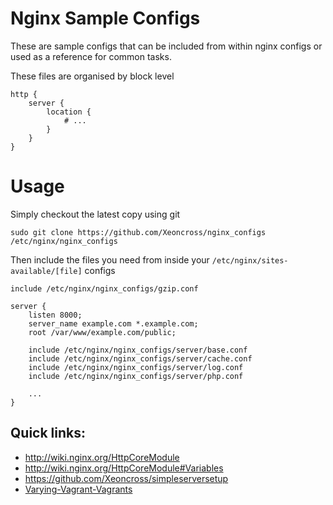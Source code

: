 # Nginx Sample Configs

These are sample configs that can be included from within nginx configs or used as a reference for common tasks.

These files are organised by block level

	http {
		server {
			location {
				# ...
			}
		}
	}

# Usage

Simply checkout the latest copy using git

	sudo git clone https://github.com/Xeoncross/nginx_configs /etc/nginx/nginx_configs

Then include the files you need from inside your `/etc/nginx/sites-available/[file]` configs

	include /etc/nginx/nginx_configs/gzip.conf

	server {
		listen 8000;
		server_name example.com *.example.com;
		root /var/www/example.com/public;

		include /etc/nginx/nginx_configs/server/base.conf
		include /etc/nginx/nginx_configs/server/cache.conf
		include /etc/nginx/nginx_configs/server/log.conf
		include /etc/nginx/nginx_configs/server/php.conf

		...
	}

## Quick links:

- http://wiki.nginx.org/HttpCoreModule
- http://wiki.nginx.org/HttpCoreModule#Variables
- https://github.com/Xeoncross/simpleserversetup
- [Varying-Vagrant-Vagrants](https://github.com/Varying-Vagrant-Vagrants/VVV/tree/master/config/nginx-config)